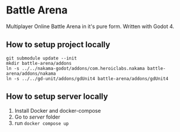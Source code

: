 # Battle Arena

Multiplayer Online Battle Arena in it's pure form. Written with Godot 4.

## How to setup project locally

```
git submodule update --init
mkdir battle-arena/addons
ln -s ../../nakama-godot/addons/com.heroiclabs.nakama battle-arena/addons/nakama
ln -s ../../gd-unit/addons/gdUnit4 battle-arena/addons/gdUnit4
```

## How to setup server locally

1. Install Docker and docker-compose
2. Go to *server* folder
3. run `docker compose up`

